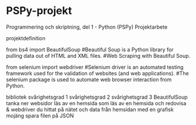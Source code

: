 # PSPy-projekt

Programmering och skriptning, del 1 - Python (PSPy)
Projektarbete

projektdefinition

from bs4 import BeautifulSoup	#Beautiful Soup is a Python library for pulling data out of HTML and XML files.
				#Web Scraping with Beautiful Soup.

from selenium import webdriver	#Selenium driver is an automated testing framework used for the validation of websites (and web applications).
                                #The selenium package is used to automate web browser interaction from Python.


bibliotek 	svårighetsgrad 1 	svårighetsgrad 2 	svårighetsgrad 3
BeautifulSoup	tanka ner websidor	läs av en hemsida som	läs av en hemsida och redovisa 
& webdriver				du hittat på nätet och 	data från hemsidan med en grafisk mojäng
					spara filen på JSON
